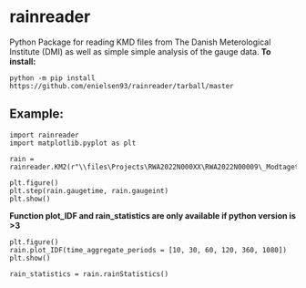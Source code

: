 # rainreader
Python Package for reading KMD files from The Danish Meterological Institute (DMI) as well as simple simple analysis of the gauge data.
<b>To install:</b>

```
python -m pip install https://github.com/enielsen93/rainreader/tarball/master
```

## Example:
```
import rainreader
import matplotlib.pyplot as plt

rain = rainreader.KM2(r"\\files\Projects\RWA2022N000XX\RWA2022N00009\_Modtaget_modeller\Regnserier\Viby_godkendte_1979_2018.txt")

plt.figure()
plt.step(rain.gaugetime, rain.gaugeint)
plt.show()
```

<b>Function plot_IDF and rain_statistics are only available if python version is >3</b>
```
plt.figure()
rain.plot_IDF(time_aggregate_periods = [10, 30, 60, 120, 360, 1080])
plt.show()

rain_statistics = rain.rainStatistics()
```
